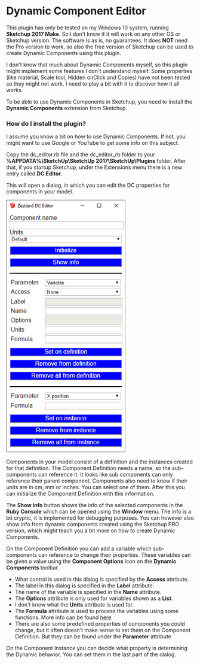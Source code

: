 # Dynamic Component Editor

This plugin has only be tested on my Windows 10 system, running **Sketchup 2017 Make**. So I don't know if it will work on any other OS or Sketchup
version. The software is as is, no guarantees. It does **NOT** need the Pro version to work, so also the free version of Sketchup can be used to
create Dynamic Components using this plugin.

I don't know that much about Dynamic Components myself, so this plugin might implement some features I don't understand myself. Some properties
(like material, Scale tool, Hidden onClick and Copies) have not been tested so they might not work. I need to play a bit with it to discover how it
all works.

To be able to use Dynamic Components in Sketchup, you need to install the **Dynamic Components** extension from Sketchup.

### How do I install the plugin?

I assume you know a bit on how to use Dynamic Components. If not, you might want to use Google or YouTube to get some info on this subject.

Copy the dc_editor.rb file and the dc_editor_rb folder to your **%APPDATA%\SketchUp\SketchUp 2017\SketchUp\Plugins** folder.
After that, if you startup Sketchup, under the Extensions menu there is a new entry called **DC Editor**.

This will open a dialog, in which you can edit the DC properties for components in your model.

![Dialog preview](./dialog.png)

Components in your model consist of a definition and the instances created for that definition.
The Component Definition needs a name, so the sub-components can reference it. It looks like sub components can only reference their parent component.
Components also need to know if their units are in cm, mm or inches. You can select one of them. After this you can initialize the Component
Definition with this information.

The **Show info** button shows the info of the selected components in the **Ruby Console** which can be opened using the **Window** menu. The info is
a bit cryptic, it is implemented for debugging purposes. You can however also show info from dynamic components created using the Sketchup PRO
version, which might teach you a bit more on how to create Dynamic Components.

On the Component Definition you can add a variable which sub-components can reference to change their properties. These variables can be given a value
using the **Component Options** icon on the **Dynamic Components** toolbar.
- What control is used in this dialog is specified by the **Access** attribute.
- The label in this dialog is specified in the **Label** attribute.
- The name of the variable is specified in the **Name** attribute.
- The **Options** attribute is only used for variables shown as a **List**.
- I don't know what the **Units** attribute is used for.
- The **Formula** attribute is used to process the variables using some functions. More info can be found
  [here](https://help.sketchup.com/en/sketchup/dynamic-components-math-function-examples)
- There are also some predefined properties of components you could change, but it often doesn't make sense to set them on the Component Definition.
  But they can be found under the **Parameter** attribute

On the Component Instance you can decide what property is determining the Dynamic behavior. You can set them in the last part of the dialog.